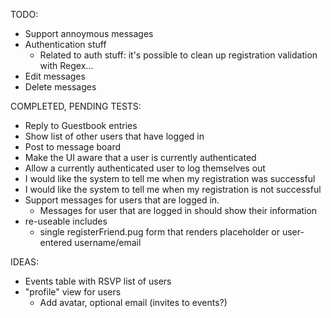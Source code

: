 
TODO:
- Support annoymous messages
- Authentication stuff
  - Related to auth stuff: it's possible to clean up registration validation with Regex...
- Edit messages
- Delete messages

COMPLETED, PENDING TESTS:
- Reply to Guestbook entries
- Show list of other users that have logged in
- Post to message board
- Make the UI aware that a user is currently authenticated
- Allow a currently authenticated user to log themselves out
- I would like the system to tell me when my registration was successful
- I would like the system to tell me when my registration is not successful
- Support messages for users that are logged in.
  - Messages for user that are logged in should show their information
- re-useable includes
  - single registerFriend.pug form that renders placeholder or user-entered username/email

IDEAS:
- Events table with RSVP list of users
- "profile" view for users
  - Add avatar, optional email (invites to events?)